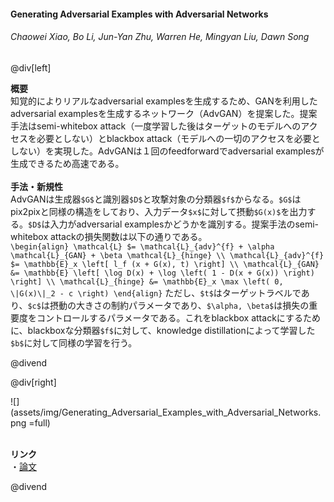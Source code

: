 #### Generating Adversarial Examples with Adversarial Networks
###### Chaowei Xiao, Bo Li, Jun-Yan Zhu, Warren He, Mingyan Liu, Dawn Song

@div[left]

__概要__<br>
知覚的によりリアルなadversarial examplesを生成するため、GANを利用したadversarial examplesを生成するネットワーク（AdvGAN）を提案した。提案手法はsemi-whitebox attack（一度学習した後はターゲットのモデルへのアクセスを必要としない）とblackbox attack（モデルへの一切のアクセスを必要としない）を実現した。AdvGANは１回のfeedforwardでadversarial examplesが生成できるため高速である。<br>
<br>
__手法・新規性__<br>
AdvGANは生成器`$G$`と識別器`$D$`と攻撃対象の分類器`$f$`からなる。`$G$`はpix2pixと同様の構造をしており、入力データ`$x$`に対して摂動`$G(x)$`を出力する。`$D$`は入力がadversarial examplesかどうかを識別する。提案手法のsemi-whitebox attackの損失関数は以下の通りである。<br>
`\begin{align} \mathcal{L} $= \mathcal{L}_{adv}^{f} + \alpha \mathcal{L}_{GAN} + \beta \mathcal{L}_{hinge} \\ \mathcal{L}_{adv}^{f} $= \mathbb{E}_x \left[ l_f (x + G(x), t) \right] \\ \mathcal{L}_{GAN} &= \mathbb{E} \left[ \log D(x) + \log \left( 1 - D(x + G(x)) \right) \right] \\ \mathcal{L}_{hinge} &= \mathbb{E}_x \max \left( 0, \|G(x)\|_2 - c \right) \end{align}`
ただし、`$t$`はターゲットラベルであり、`$c$`は摂動の大きさの制約パラメータであり、`$\alpha, \beta$`は損失の重要度をコントロールするパラメータである。これをblackbox attackにするために、blackboxな分類器`$f$`に対して、knowledge distillationによって学習した`$b$`に対して同様の学習を行う。

@divend

@div[right]

![](assets/img/Generating_Adversarial_Examples_with_Adversarial_Networks.png =full)<br>
<br>

__リンク__<br>
・[論文](https://arxiv.org/pdf/1801.02610.pdf)<br>

@divend